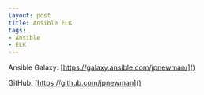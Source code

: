 ```yaml
---
layout: post
title: Ansible ELK
tags:
- Ansible
- ELK
---
```


Ansible Galaxy: [https://galaxy.ansible.com/jpnewman/]()

GitHub: [https://github.com/jpnewman]()
